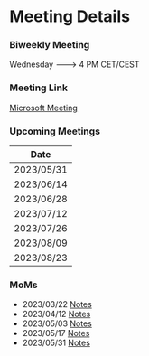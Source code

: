 # Meeting Details

### Biweekly Meeting

Wednesday ---> 4 PM CET/CEST

### Meeting Link

[Microsoft Meeting](https://teams.microsoft.com/l/meetup-join/19%3ameeting_MGVkMDUwMTYtNTZiNy00MmMzLWE1M2QtN2Q1ZmEwOWVmZDQ2%40thread.v2/0?context=%7b%22Tid%22%3a%229744600e-3e04-492e-baa1-25ec245c6f10%22%2c%22Oid%22%3a%22ec8dd69b-01fe-4d41-a294-c2927b548e27%22%7d)

### Upcoming Meetings

| Date       |
|------------|
| 2023/05/31 |
| 2023/06/14 |
| 2023/06/28 |
| 2023/07/12 |
| 2023/07/26 |
| 2023/08/09 |
| 2023/08/23 |


### MoMs

- 2023/03/22 [Notes](MOM-2023-03-22.md)
- 2023/04/12 [Notes](MOM-2023-03-22.md)
- 2023/05/03 [Notes](MOM-2023-05-03.md)
- 2023/05/17 [Notes](MOM-2023-05-17.md)
- 2023/05/31 [Notes](MOM-2023-05-31.md)
